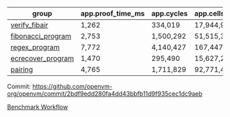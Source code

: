 | group | app.proof_time_ms | app.cycles | app.cells_used | leaf.proof_time_ms | leaf.cycles | leaf.cells_used |
| -- | -- | -- | -- | -- | -- | -- |
| [verify_fibair](https://github.com/openvm-org/openvm/blob/benchmark-results/benchmarks/verify_fibair-2bdf9edd280fa4dd43bbfb11d9f935cec1dc9aeb.md) | 1,262 |  334,019 |  17,944,970 |- | - | - |
| [fibonacci_program](https://github.com/openvm-org/openvm/blob/benchmark-results/benchmarks/fibonacci-2bdf9edd280fa4dd43bbfb11d9f935cec1dc9aeb.md) | 2,753 |  1,500,292 |  51,515,344 | 3,867 |  1,263,282 |  70,618,451 |
| [regex_program](https://github.com/openvm-org/openvm/blob/benchmark-results/benchmarks/regex-2bdf9edd280fa4dd43bbfb11d9f935cec1dc9aeb.md) | 7,772 |  4,140,427 |  167,447,871 | 15,034 |  3,982,018 |  305,419,543 |
| [ecrecover_program](https://github.com/openvm-org/openvm/blob/benchmark-results/benchmarks/ecrecover-2bdf9edd280fa4dd43bbfb11d9f935cec1dc9aeb.md) | 1,470 |  295,490 |  15,627,255 | 13,106 |  2,991,085 |  245,280,816 |
| [pairing](https://github.com/openvm-org/openvm/blob/benchmark-results/benchmarks/pairing-2bdf9edd280fa4dd43bbfb11d9f935cec1dc9aeb.md) | 4,765 |  1,711,829 |  92,771,449 | 13,996 |  3,267,428 |  274,611,560 |


Commit: https://github.com/openvm-org/openvm/commit/2bdf9edd280fa4dd43bbfb11d9f935cec1dc9aeb

[Benchmark Workflow](https://github.com/openvm-org/openvm/actions/runs/14028991258)

